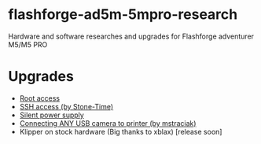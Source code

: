 # flashforge-ad5m-5mpro-research
Hardware and software researches and upgrades for Flashforge adventurer M5/M5 PRO



# Upgrades
- [Root access](./upgrades/getting_root.md)
- [SSH access (by Stone-Time)](https://github.com/Stone-Time/Flashforge-Adventure-5M-Pro-Klipper-SSH)
- [Silent power supply](./upgrades/silent_psu.md)
- [Connecting ANY USB camera to printer (by mstraciak)](https://github.com/mstraciak/flashforge-ad5m-mods/blob/main/README.md)
- Klipper on stock hardware (Big thanks to xblax) [release soon]

